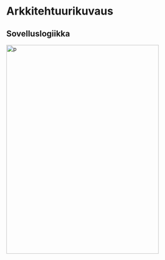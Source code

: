 # Arkkitehtuurikuvaus

## Sovelluslogiikka

<img src="https://user-images.githubusercontent.com/48474978/78705119-ab186c00-7915-11ea-89d2-cfeec4a798d4.jpg" width="400" height="550" title="p">
